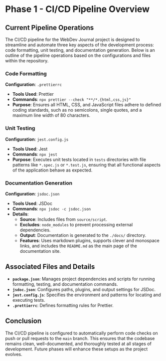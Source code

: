 

# Phase 1 - CI/CD Pipeline Overview

## Current Pipeline Operations

The CI/CD pipeline for the WebDev Journal project is designed to streamline and automate three key aspects of the development process: code formatting, unit testing, and documentation generation. Below is an outline of the pipeline operations based on the configurations and files within the repository.

### Code Formatting

**Configuration**: `.prettierrc`
- **Tools Used**: Prettier
- **Commands**: `npx prettier --check "**/*.{html,css,js}"`
- **Purpose**: Ensures all HTML, CSS, and JavaScript files adhere to defined coding standards, such as no semicolons, single quotes, and a maximum line width of 80 characters.

### Unit Testing

**Configuration**: `jest.config.js`
- **Tools Used**: Jest
- **Commands**: `npx jest`
- **Purpose**: Executes unit tests located in `tests` directories with file patterns like `*.spec.js` or `*.test.js`, ensuring that all functional aspects of the application behave as expected.

### Documentation Generation

**Configuration**: `jsdoc.json`
- **Tools Used**: JSDoc
- **Commands**: `npx jsdoc -c jsdoc.json`
- **Details**:
  - **Source**: Includes files from `source/script`.
  - **Excludes**: `node_modules` to prevent processing external dependencies.
  - **Output**: Documentation is generated to the `./docs/` directory.
  - **Features**: Uses markdown plugins, supports clever and monospace links, and includes the `README.md` as the main page of the documentation site.

## Associated Files and Details

- **`package.json`**: Manages project dependencies and scripts for running formatting, testing, and documentation commands.
- **`jsdoc.json`**: Configures paths, plugins, and output settings for JSDoc.
- **`jest.config.js`**: Specifies the environment and patterns for locating and executing tests.
- **`.prettierrc`**: Defines formatting rules for Prettier.

## Conclusion

The CI/CD pipeline is configured to automatically perform code checks on push or pull requests to the `main` branch. This ensures that the codebase remains clean, well-documented, and thoroughly tested at all stages of development. Future phases will enhance these setups as the project evolves.
